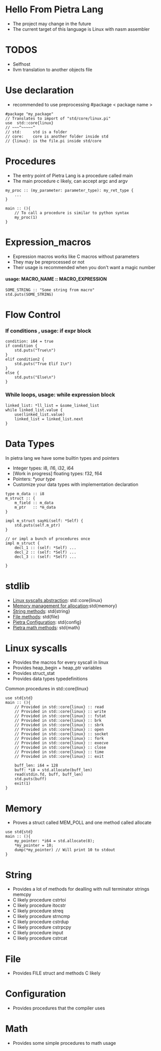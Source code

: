 # Hello From Pietra Lang
- The project may change in the future
- The current target of this language is Linux with nasm assembler
# TODOS
- Selfhost
- llvm translation to another objects file

# Use declaration
- recommended to use preprocessing #package < package name >

```
#package "my_package"
// Translates to import of "std/core/linux.pi"
use  std::core{linux} 
// ~~~^~~~~~^
// std:     std is a folder
// core:    core is another folder inside std
// {linux}: is the file.pi inside std/core
```
# Procedures 
- The entry point of Pietra Lang is a procedure called main
- The main procedure c likely, can accept argc and argv
```
my_proc :: (my_parameter: parameter_type): my_ret_type {
    ...
}

main :: (){
    // To call a procedure is similar to python syntax
    my_proc(1) 
}
```

# Expression_macros
- Expression macros works like C macros without parameters
- They may be preprocessed or not
- Their usage is recommended when you don't want a magic number
#### usage: MACRO_NAME :: MACRO_EXPRESSION
```
SOME_STRING :: "Some string from macro"
std.puts(SOME_STRING)
```
# Flow Control
### If conditions , usage: if expr block
```
condition: i64 = true
if condition {
    std.puts("True\n")
}
elif condition2 {
    std.puts("True Elif 1\n")
}
else {
    std.puts("Else\n")
}
```

### While loops, usage: while expression block

```
linked_list: *ll_list = &some_linked_list
while linked_list.value {
    use(linked_list.value)
    linked_list = linked_list.next
}
```


# Data Types
In pietra lang we have some builtin types and pointers
- Integer types: i8, i16, i32, i64
- [Work in progress] floating types: f32, f64
- Pointers: **your type*
- Customize your data types with implementation declaration
```
type m_data :: i8
m_struct :: {
    m_field :: m_data
    m_ptr   :: *m_data
}

impl m_struct sayHi(self: *Self) {
    std.puts(self.m_ptr)
}

// or impl a bunch of procedures once
impl m_struct {
    decl_1 :: (self: *Self) ...
    decl_2 :: (self: *Self) ...
    decl_3 :: (self: *Self) ...
    
}
```

# stdlib
- [Linux syscalls abstraction](#linux-syscalls): std::core{linux}
- [Memory management for allocation](#memory):std{memory}
- [String methods](#string): std{string}
- [File methods](#file): std{file}
- [Pietra Configuration](#configuration): std{config}
- [Pietra math methods](#math): std{math}



# Linux syscalls
- Provides the macros for every syscall in linux
- Provides heap_begin + heap_ptr variables
- Provides struct_stat 
- Provides data types typedefinitions

Common procedures in std::core{linux}
```
use std{std}
main :: (){
    // Provided in std::core{linux} :: read
    // Provided in std::core{linux} :: write
    // Provided in std::core{linux} :: fstat
    // Provided in std::core{linux} :: brk
    // Provided in std::core{linux} :: sbrk
    // Provided in std::core{linux} :: open
    // Provided in std::core{linux} :: socket
    // Provided in std::core{linux} :: fork
    // Provided in std::core{linux} :: execve
    // Provided in std::core{linux} :: close
    // Provided in std::core{linux} :: time
    // Provided in std::core{linux} :: exit

    buff_len: i64 = 128
    buff: *i8 = std.allocate(buff_len)
    read(stdin.fd, buff, buff_len)    
    std.puts(buff)        
    exit(1)
}
```
# Memory
- Proves a struct called MEM_POLL and one method called allocate
```
use std{std}
main :: (){
    my_pointer: *i64 = std.allocate(8);
    *my_pointer = 10;
    dump(*my_pointer) // Will print 10 to stdout
}
```

# String 
- Provides a lot of methods for dealling with null terminator strings
memcpy
- C likely procedure cstrtoi
- C likely procedure itocstr
- C likely procedure streq
- C likely procedure strncmp
- C likely procedure cstrdup
- C likely procedure cstrpcpy
- C likely procedure input
- C likely procedure cstrcat
# File
- Provides FILE struct and methods C likely 

# Configuration
- Provides procedures that the compiler uses 

# Math
- Provides some simple procedures to math usage